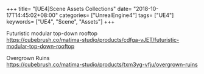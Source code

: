 +++
title= "[UE4]Scene Assets Collections"
date= "2018-10-17T14:45:02+08:00"
categories= ["UnrealEngine4"]
tags= ["UE4"]
keywords= ["UE4", "Scene", "Assets"]
+++

Futuristic modular top-down rooftop  
https://cubebrush.co/matima-studio/products/cdfga-vJET/futuristic-modular-top-down-rooftop

Overgrown Ruins  
https://cubebrush.co/matima-studio/products/txm3yg-vfju/overgrown-ruins